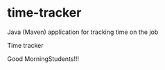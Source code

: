 # time-tracker
Java (Maven) application for tracking time on the job

Time tracker

Good MorningStudents!!!
